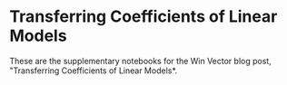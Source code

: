 # Transferring Coefficients of Linear Models

These are the supplementary notebooks for the Win Vector blog post,
"Transferring Coefficients of Linear Models*.
